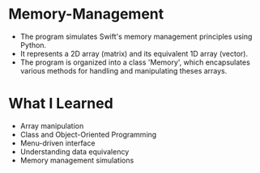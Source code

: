 # Memory-Management
* The program simulates Swift's memory management principles using Python.
* It represents a 2D array (matrix) and its equivalent 1D array (vector).
* The program is organized into a class 'Memory', which encapsulates various methods for handling and manipulating theses arrays.

# What I Learned
* Array manipulation
* Class and Object-Oriented Programming
* Menu-driven interface
* Understanding data equivalency
* Memory management simulations
